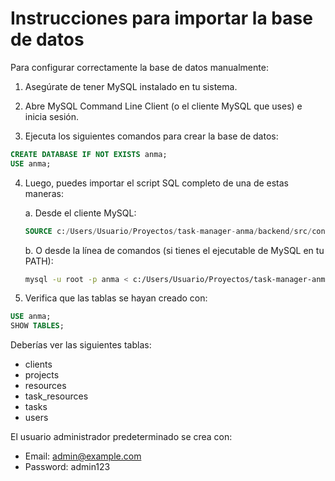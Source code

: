 # Instrucciones para importar la base de datos

Para configurar correctamente la base de datos manualmente:

1. Asegúrate de tener MySQL instalado en tu sistema.

2. Abre MySQL Command Line Client (o el cliente MySQL que uses) e inicia sesión.

3. Ejecuta los siguientes comandos para crear la base de datos:

```sql
CREATE DATABASE IF NOT EXISTS anma;
USE anma;
```

4. Luego, puedes importar el script SQL completo de una de estas maneras:

   a. Desde el cliente MySQL:
   ```sql
   SOURCE c:/Users/Usuario/Proyectos/task-manager-anma/backend/src/config/setup-anma.sql
   ```

   b. O desde la línea de comandos (si tienes el ejecutable de MySQL en tu PATH):
   ```bash
   mysql -u root -p anma < c:/Users/Usuario/Proyectos/task-manager-anma/backend/src/config/setup-anma.sql
   ```

5. Verifica que las tablas se hayan creado con:
```sql
USE anma;
SHOW TABLES;
```

Deberías ver las siguientes tablas:
- clients
- projects
- resources
- task_resources
- tasks
- users

El usuario administrador predeterminado se crea con:
- Email: admin@example.com
- Password: admin123
